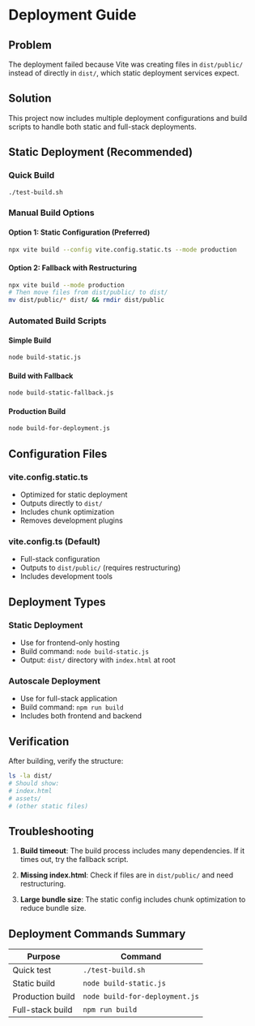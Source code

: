 # Deployment Guide

## Problem
The deployment failed because Vite was creating files in `dist/public/` instead of directly in `dist/`, which static deployment services expect.

## Solution
This project now includes multiple deployment configurations and build scripts to handle both static and full-stack deployments.

## Static Deployment (Recommended)

### Quick Build
```bash
./test-build.sh
```

### Manual Build Options

#### Option 1: Static Configuration (Preferred)
```bash
npx vite build --config vite.config.static.ts --mode production
```

#### Option 2: Fallback with Restructuring
```bash
npx vite build --mode production
# Then move files from dist/public/ to dist/
mv dist/public/* dist/ && rmdir dist/public
```

### Automated Build Scripts

#### Simple Build
```bash
node build-static.js
```

#### Build with Fallback
```bash
node build-static-fallback.js
```

#### Production Build
```bash
node build-for-deployment.js
```

## Configuration Files

### vite.config.static.ts
- Optimized for static deployment
- Outputs directly to `dist/`
- Includes chunk optimization
- Removes development plugins

### vite.config.ts (Default)
- Full-stack configuration
- Outputs to `dist/public/` (requires restructuring)
- Includes development tools

## Deployment Types

### Static Deployment
- Use for frontend-only hosting
- Build command: `node build-static.js`
- Output: `dist/` directory with `index.html` at root

### Autoscale Deployment
- Use for full-stack application
- Build command: `npm run build`
- Includes both frontend and backend

## Verification

After building, verify the structure:
```bash
ls -la dist/
# Should show:
# index.html
# assets/
# (other static files)
```

## Troubleshooting

1. **Build timeout**: The build process includes many dependencies. If it times out, try the fallback script.

2. **Missing index.html**: Check if files are in `dist/public/` and need restructuring.

3. **Large bundle size**: The static config includes chunk optimization to reduce bundle size.

## Deployment Commands Summary

| Purpose | Command |
|---------|---------|
| Quick test | `./test-build.sh` |
| Static build | `node build-static.js` |
| Production build | `node build-for-deployment.js` |
| Full-stack build | `npm run build` |